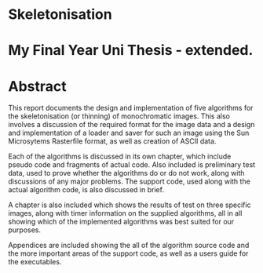 # Skeletonisation
# My Final Year Uni Thesis - extended.

# Abstract

This report documents the design and implementation of five algorithms 
for the skeletonisation (or thinning) of monochromatic images.  This also 
involves a discussion of the required format for the image data and a 
design and implementation of  a loader and saver for such an image using 
the Sun Microsytems Rasterfile format, as well as creation of ASCII data. 

Each of the algorithms is discussed in its own chapter, which include 
pseudo code and fragments of actual code.  Also included is preliminary 
test data, used to prove whether the algorithms do or do not work, along 
with discussions of any major problems.  The support code, used along 
with the actual algorithm code, is also discussed in brief.  

A chapter is also included which shows the results of test on three specific 
images, along with timer information on the supplied algorithms, all in all 
showing which of the implemented algorithms was best suited for our 
purposes.

Appendices are included showing the all of the algorithm source code and 
the more important areas of the support code, as well as a users guide for 
the executables.
